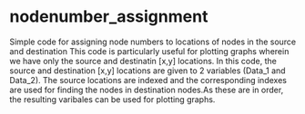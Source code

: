 # nodenumber_assignment
Simple code for assigning node numbers to locations of nodes in the source and destination
This code is particularly useful for plotting graphs wherein we have only the source and destinatin [x,y] locations. In this code, the source and destination [x,y] locations are given to 2 variables (Data_1 and Data_2). The source locations are indexed and the corresponding indexes are used for finding the nodes in destination nodes.As these are in order, the resulting varibales can be used for plotting graphs. 
